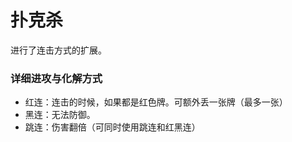 # 扑克杀

进行了连击方式的扩展。

### 详细进攻与化解方式

- 红连：连击的时候，如果都是红色牌。可额外丢一张牌（最多一张）
- 黑连：无法防御。
- 跳连：伤害翻倍（可同时使用跳连和红黑连）

